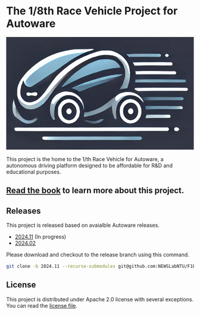 # The 1/8th Race Vehicle Project for Autoware

![the project logo](logo.png)

This project is the home to the 1/th Race Vehicle for Autoware, a autonomous driving platform designed to be affordable for R&D and educational purposes.

## [Read the book](https://github.com/NEWSLabNTU/F1EIGHTH-book/blob/main/src/SUMMARY.md) to learn more about this project.

## Releases

This project is released based on avaialble Autoware releases.

- [2024.11](https://github.com/NEWSLabNTU/F1EIGHTH/tree/2024.11) (In progress)
- [2024.02](https://github.com/NEWSLabNTU/F1EIGHTH/tree/2024.02)

Please download and checkout to the release branch using this command.

```sh
git clone -b 2024.11 --recurse-submodules git@github.com:NEWSLabNTU/F1EIGHTH.git
```

## License

This project is distributed under Apache 2.0 license with several exceptions. You can read the [license file](LICENSE.txt).
